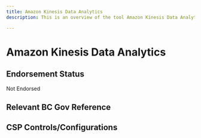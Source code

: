 ```yaml
---
title: Amazon Kinesis Data Analytics
description: This is an overview of the tool Amazon Kinesis Data Analytics, and its current status  within BC Gov.

---
```

<!---
Note: this is a generated file.  You should not edit it directly.  Please check https://github.com/bcgov/cloud-pathfinder for details.
-->
# Amazon Kinesis Data Analytics



## Endorsement Status
Not Endorsed

## Relevant BC Gov Reference


## CSP Controls/Configurations
